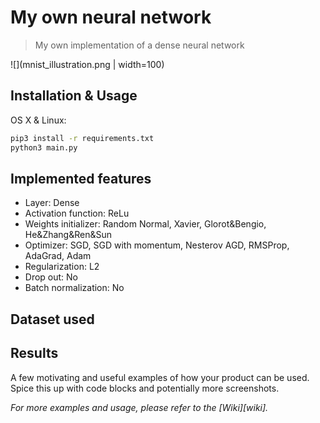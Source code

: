 # My own neural network
> My own implementation of a dense neural network

![](mnist_illustration.png | width=100)

## Installation & Usage

OS X & Linux:

```sh
pip3 install -r requirements.txt
python3 main.py
```

## Implemented features

* Layer: Dense
* Activation function: ReLu
* Weights initializer: Random Normal, Xavier, Glorot&amp;Bengio, He&amp;Zhang&amp;Ren&amp;Sun
* Optimizer: SGD, SGD with momentum, Nesterov AGD, RMSProp, AdaGrad, Adam
* Regularization: L2
* Drop out: No
* Batch normalization: No

## Dataset used

## Results

A few motivating and useful examples of how your product can be used. Spice this up with code blocks and potentially more screenshots.

_For more examples and usage, please refer to the [Wiki][wiki]._
